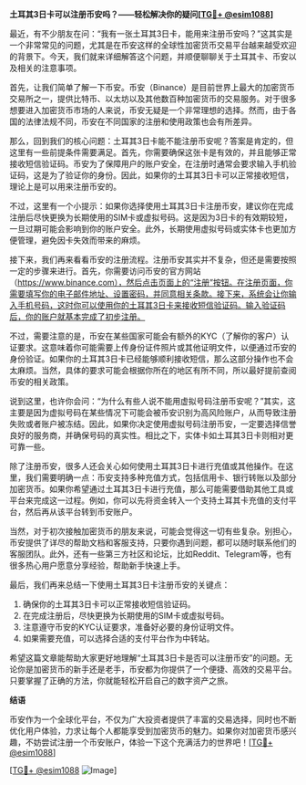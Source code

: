 **土耳其3日卡可以注册币安吗？——轻松解决你的疑问[[TG💪+ @esim1088](https://t.me/s/esim1088)]**

最近，有不少朋友在问：“我有一张土耳其3日卡，能用来注册币安吗？”这其实是一个非常常见的问题，尤其是在币安这样的全球性加密货币交易平台越来越受欢迎的背景下。今天，我们就来详细解答这个问题，并顺便聊聊关于土耳其卡、币安以及相关的注意事项。

首先，让我们简单了解一下币安。币安（Binance）是目前世界上最大的加密货币交易所之一，提供比特币、以太坊以及其他数百种加密货币的交易服务。对于很多想要进入加密货币市场的人来说，币安无疑是一个非常理想的选择。然而，由于各国的法律法规不同，币安在不同国家的注册和使用政策也会有所差异。

那么，回到我们的核心问题：土耳其3日卡能不能注册币安呢？答案是肯定的，但这里有一些前提条件需要满足。首先，你需要确保这张卡是有效的，并且能够正常接收短信验证码。币安为了保障用户的账户安全，在注册时通常会要求输入手机验证码，这是为了验证你的身份。因此，如果你的土耳其3日卡可以正常接收短信，理论上是可以用来注册币安的。

不过，这里有一个小提示：如果你选择使用土耳其3日卡注册币安，建议你在完成注册后尽快更换为长期使用的SIM卡或虚拟号码。这是因为3日卡的有效期较短，一旦过期可能会影响到你的账户安全。此外，长期使用虚拟号码或实体卡也更加方便管理，避免因卡失效而带来的麻烦。

接下来，我们再来看看币安的注册流程。注册币安其实并不复杂，但还是需要按照一定的步骤来进行。首先，你需要访问币安的官方网站（https://www.binance.com），然后点击页面上的“注册”按钮。在注册页面，你需要填写你的电子邮件地址、设置密码，并同意相关条款。接下来，系统会让你输入手机号码，这时你可以使用你的土耳其3日卡来接收短信验证码。输入验证码后，你的账户就基本完成了初步注册。

不过，需要注意的是，币安在某些国家可能会有额外的KYC（了解你的客户）认证要求。这意味着你可能需要上传身份证件照片或其他证明文件，以便通过币安的身份验证。如果你的土耳其3日卡已经能够顺利接收短信，那么这部分操作也不会太麻烦。当然，具体的要求可能会根据你所在的地区有所不同，所以最好提前查阅币安的相关政策。

说到这里，也许你会问：“为什么有些人说不能用虚拟号码注册币安呢？”其实，这主要是因为虚拟号码在某些情况下可能会被币安识别为高风险账户，从而导致注册失败或者账户被冻结。因此，如果你决定使用虚拟号码注册币安，一定要选择信誉良好的服务商，并确保号码的真实性。相比之下，实体卡如土耳其3日卡则相对更可靠一些。

除了注册币安，很多人还会关心如何使用土耳其3日卡进行充值或其他操作。在这里，我们需要明确一点：币安支持多种充值方式，包括信用卡、银行转账以及部分加密货币。如果你希望通过土耳其3日卡进行充值，那么可能需要借助其他工具或平台来完成这一过程。例如，你可以先将资金转入一个支持土耳其卡充值的支付平台，然后再从该平台转到币安账户。

当然，对于初次接触加密货币的朋友来说，可能会觉得这一切有些复杂。别担心，币安提供了详尽的帮助文档和客服支持，只要你遇到问题，都可以随时联系他们的客服团队。此外，还有一些第三方社区和论坛，比如Reddit、Telegram等，也有很多热心用户愿意分享经验，帮助新手快速上手。

最后，我们再来总结一下使用土耳其3日卡注册币安的关键点：

1. 确保你的土耳其3日卡可以正常接收短信验证码。
2. 在完成注册后，尽快更换为长期使用的SIM卡或虚拟号码。
3. 注意遵守币安的KYC认证要求，准备好必要的身份证明文件。
4. 如果需要充值，可以选择合适的支付平台作为中转站。

希望这篇文章能帮助大家更好地理解“土耳其3日卡是否可以注册币安”的问题。无论你是加密货币的新手还是老手，币安都为你提供了一个便捷、高效的交易平台。只要掌握了正确的方法，你就能轻松开启自己的数字资产之旅。

**结语**

币安作为一个全球化平台，不仅为广大投资者提供了丰富的交易选择，同时也不断优化用户体验，力求让每个人都能享受到加密货币的魅力。如果你对加密货币感兴趣，不妨尝试注册一个币安账户，体验一下这个充满活力的世界吧！[[TG💪+ @esim1088](https://t.me/s/esim1088)]

[[TG💪+ @esim1088](https://t.me/s/esim1088) ![Image](https://i.postimg.cc/4NQfJmqS/Snipaste-2025-05-13-00-14-12.png)]